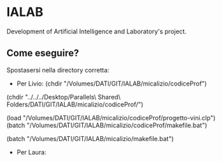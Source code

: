 # IALAB
Development of Artificial Intelligence and Laboratory's project. 

## Come eseguire? 

Spostasersi nella directory corretta:
- Per Livio: (chdir "/Volumes/DATI/GIT/IALAB/micalizio/codiceProf")

(chdir "../../../Desktop/Parallels\ Shared\ Folders/DATI/GIT/IALAB/micalizio/codiceProf/")

(load "/Volumes/DATI/GIT/IALAB/micalizio/codiceProf/progetto-vini.clp")
(batch "/Volumes/DATI/GIT/IALAB/micalizio/codiceProf/makefile.bat")

(batch "/Volumes/DATI/GIT/IALAB/micalizio/makefile.bat")

- Per Laura: 

